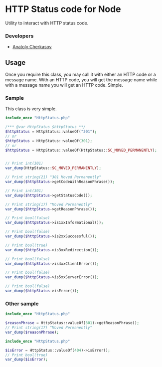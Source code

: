 # HTTP Status code for Node

Utility to interact with HTTP status code.


### Developers

- [Anatoly Cherkasov](https://github.com/avcherkasov)


## Usage

Once you require this class, you may call it with either an HTTP code or a message name. With an HTTP code, you will get the message name while with a message name you will get an HTTP code. Simple.


### Sample

This class is very simple. 

```php
include_once "HttpStatus.php"

/*** @var HttpStatus $httpStatus **/
$httpStatus = HttpStatus::valueOf("301");
// or
$httpStatus = HttpStatus::valueOf(301);
// or
$httpStatus = HttpStatus::valueOf(HttpStatus::SC_MOVED_PERMANENTLY);


// Print int(301)
var_dump(HttpStatus::SC_MOVED_PERMANENTLY);

// Print string(21) "301 Moved Permanently"
var_dump($httpStatus->getCodeWithReasonPhrase());

// Print int(301)
var_dump($httpStatus->getStatusCode());

// Print string(17) "Moved Permanently"
var_dump($httpStatus->getReasonPhrase());

// Print bool(false)
var_dump($httpStatus->is1xxInformational());

// Print bool(false)
var_dump($httpStatus->is2xxSuccessful());

// Print bool(true)
var_dump($httpStatus->is3xxRedirection());

// Print bool(false)
var_dump($httpStatus->is4xxClientError());

// Print bool(false)
var_dump($httpStatus->is5xxServerError());

// Print bool(false)
var_dump($httpStatus->isError());
```

### Other sample

```php
include_once "HttpStatus.php"

$reasonPhrase = HttpStatus::valueOf(301)->getReasonPhrase();
// Print string(17) "Moved Permanently"
var_dump($reasonPhrase);
```

```php
include_once "HttpStatus.php"

$isError = HttpStatus::valueOf(404)->isError();
// Print bool(true)
var_dump($isError);
```
